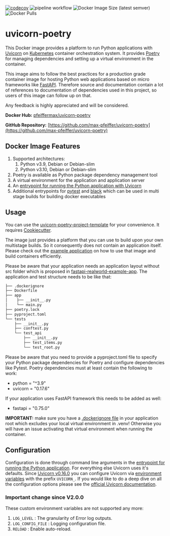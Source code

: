 [![codecov](https://codecov.io/gh/max-pfeiffer/uvicorn-poetry/branch/main/graph/badge.svg?token=WQI2SJJLZN)](https://codecov.io/gh/max-pfeiffer/uvicorn-poetry)
![pipeline workflow](https://github.com/max-pfeiffer/uvicorn-poetry/actions/workflows/pipeline.yml/badge.svg)
![Docker Image Size (latest semver)](https://img.shields.io/docker/image-size/pfeiffermax/uvicorn-poetry?sort=semver)
![Docker Pulls](https://img.shields.io/docker/pulls/pfeiffermax/uvicorn-poetry)
# uvicorn-poetry
This Docker image provides a platform to run Python applications with [Uvicorn](https://github.com/encode/uvicorn) on [Kubernetes](https://kubernetes.io/) container orchestration system.
It provides [Poetry](https://python-poetry.org/) for managing dependencies and setting up a virtual environment in the container.

This image aims to follow the best practices for a production grade container image for hosting Python web applications based
on micro frameworks like [FastAPI](https://fastapi.tiangolo.com/).
Therefore source and documentation contain a lot of references to documentation of dependencies used in this project, so users
of this image can follow up on that.

Any feedback is highly appreciated and will be considered.

**Docker Hub:** [pfeiffermax/uvicorn-poetry](https://hub.docker.com/r/pfeiffermax/uvicorn-poetry)

**GitHub Repository:** [https://github.com/max-pfeiffer/uvicorn-poetry](https://github.com/max-pfeiffer/uvicorn-poetry)

## Docker Image Features
1. Supported architectures:
   1. Python v3.9, Debian or Debian-slim
   2. Python v3.10, Debian or Debian-slim
2. Poetry is available as Python package dependency management tool
3. A virtual environment for the application and application server
4. An [entrypoint for running the Python application with Uvicorn](https://github.com/max-pfeiffer/uvicorn-poetry/blob/main/build/scripts/start_uvicorn.sh)
5. Additional entrypoints for [pytest](https://github.com/max-pfeiffer/uvicorn-poetry/blob/main/build/scripts/pytest_entrypoint.sh)
   and [black](https://github.com/max-pfeiffer/uvicorn-poetry/blob/main/build/scripts/black_entrypoint.sh) which can be used in
   multi stage builds for building docker executables

## Usage
You can use the [uvicorn-poetry-project-template](https://github.com/max-pfeiffer/uvicorn-poetry-project-template) for your convenience.
It requires [Cookiecutter](https://github.com/cookiecutter/cookiecutter).

The image just provides a platform that you can use to build upon your own multistage builds. So it consequently does not contain an
application itself. Please check out the [example application](https://github.com/max-pfeiffer/uvicorn-poetry/tree/main/examples/fast_api_multistage_build)
on how to use that image and build containers efficiently.

Please be aware that your application needs an application layout without src folder which is proposed in
[fastapi-realworld-example-app](https://github.com/nsidnev/fastapi-realworld-example-app).
The application and test structure needs to be like that:
```bash
├── .dockerignore
├── Dockerfile
├── app
│    ├── __init__.py
│    └── main.py
├── poetry.lock
├── pyproject.toml
└── tests
    ├── __init__.py
    ├── conftest.py
    └── test_api
        ├── __init__.py
        ├── test_items.py
        └── test_root.py
```
Please be aware that you need to provide a pyproject.toml file to specify your Python package dependencies for Poetry and configure
dependencies like Pytest. Poetry dependencies must at least contain the following to work:
* python = "^3.9"
* uvicorn = "0.17.6"

If your application uses FastAPI framework this needs to be added as well:
* fastapi = "0.75.0"

**IMPORTANT:** make sure you have a [.dockerignore file](https://github.com/max-pfeiffer/uvicorn-poetry/blob/main/examples/fast_api_multistage_build/.dockerignore)
in your application root which excludes your local virtual environment in .venv! Otherwise you will have an issue activating that virtual
environment when running the container.

## Configuration
Configuration is done through command line arguments in the
[entrypoint for running the Python application](https://github.com/max-pfeiffer/uvicorn-poetry/blob/main/build/scripts/start_uvicorn.sh).
For everything else Uvicorn uses it's defaults.
Since [Uvicorn v0.16.0](https://github.com/encode/uvicorn/releases/tag/0.16.0) you can configure Uvicorn via
[environment variables](https://www.uvicorn.org/settings/) with the prefix `UVICORN_`.
If you would like to do a deep dive on all the configuration options please see the
[official Uvicorn documentation](https://www.uvicorn.org/settings/).

### Important change since V2.0.0
These custom environment variables are not supported any more: 
1. `LOG_LEVEL` : The granularity of Error log outputs.
2. `LOG_CONFIG_FILE` : Logging configuration file.
3. `RELOAD` : Enable auto-reload.
